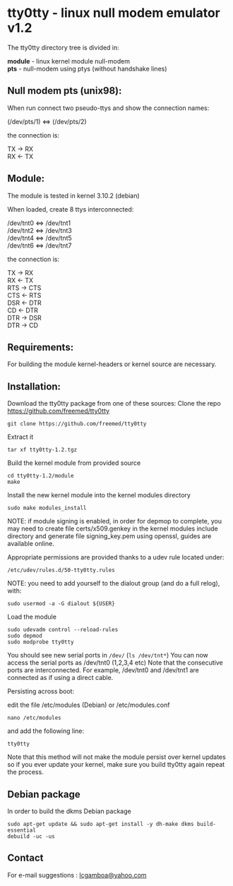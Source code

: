 
# tty0tty - linux null modem emulator v1.2 


The tty0tty directory tree is divided in:

  **module** - linux kernel module null-modem  
  **pts** - null-modem using ptys (without handshake lines)


## Null modem pts (unix98): 

  When run connect two pseudo-ttys and show the connection names:
  
  (/dev/pts/1) <=> (/dev/pts/2)  

  the connection is:
  
  TX -> RX  
  RX <- TX  



## Module:

 The module is tested in kernel 3.10.2 (debian) 

  When loaded, create 8 ttys interconnected:
  
  /dev/tnt0  <=>  /dev/tnt1  
  /dev/tnt2  <=>  /dev/tnt3  
  /dev/tnt4  <=>  /dev/tnt5  
  /dev/tnt6  <=>  /dev/tnt7  

  the connection is:
  
  TX   ->  RX  
  RX   <-  TX  
  RTS  ->  CTS  
  CTS  <-  RTS  
  DSR  <-  DTR  
  CD   <-  DTR  
  DTR  ->  DSR  
  DTR  ->  CD  
  

## Requirements:

  For building the module kernel-headers or kernel source are necessary.

## Installation:

Download the tty0tty package from one of these sources:
Clone the repo https://github.com/freemed/tty0tty

```
git clone https://github.com/freemed/tty0tty
```

Extract it

```
tar xf tty0tty-1.2.tgz
```

Build the kernel module from provided source

```
cd tty0tty-1.2/module
make
```

Install the new kernel module into the kernel modules directory

```
sudo make modules_install
```

NOTE: if module signing is enabled, in order for depmop to complete, you may
need to create file certs/x509.genkey in the kernel modules include directory
and generate file signing_key.pem using openssl, guides are available online.

Appropriate permissions are provided thanks to a udev rule located under:

```
/etc/udev/rules.d/50-tty0tty.rules
```

NOTE: you need to add yourself to the dialout group (and do a full relog), with:

```
sudo usermod -a -G dialout ${USER}
```

Load the module

```
sudo udevadm control --reload-rules
sudo depmod
sudo modprobe tty0tty
```

You should see new serial ports in ```/dev/``` (```ls /dev/tnt*```)
You can now access the serial ports as /dev/tnt0 (1,2,3,4 etc) Note that the consecutive ports are interconnected. For example, /dev/tnt0 and /dev/tnt1 are connected as if using a direct cable.

Persisting across boot:

edit the file /etc/modules (Debian) or /etc/modules.conf

```
nano /etc/modules
```
and add the following line:

```
tty0tty
```

Note that this method will not make the module persist over kernel updates so if you ever update your kernel, make sure you build tty0tty again repeat the process.

## Debian package

In order to build the dkms Debian package

```
sudo apt-get update && sudo apt-get install -y dh-make dkms build-essential
debuild -uc -us
```

## Contact

For e-mail suggestions :  lcgamboa@yahoo.com
